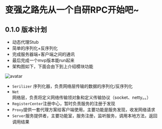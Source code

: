 # 变强之路先从一个自研RPC开始吧~

## 0.1.0 版本计划

+ 动态代理Stub
+ 简单的序列化+反序列化
+ 完成服务器端+客户端之间的通讯
+ 最后完成一个mvp版本能run起来
+ 架构图如下，下面会由下到上介绍模块功能

![avatar](http://pi4y182v0.bkt.clouddn.com/Triple-Structure.jpg)

+ <code>Serilizer</code> 序列化器，负责网络层传输的数据的序列化/反序列化
+ <code>Net</code> 网络层，负责将定义网络传输领对象和定义传输协议（socket、netty。。）
+ <code>RegisterCenter</code>注册中心，暂时负责服务的注册于发现
+ <code>Proxy</code>提供一套代理方案给客户端使用，主要功能是服务发现，收发网络请求
+ <code>Server</code>服务提供者，主要功能室，服务注册，监听服务，调用本地方法，返回调用结果

